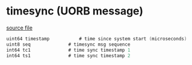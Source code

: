 # timesync (UORB message)
        


[source file](https://github.com/PX4/PX4-Autopilot/blob/master/msg/timesync.msg)

```c
uint64 timestamp	       # time since system start (microseconds)
uint8 seq		       # timesync msg sequence
int64 tc1		       # time sync timestamp 1
int64 ts1		       # time sync timestamp 2

```
